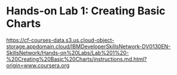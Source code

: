 # Hands-on Lab 1: Creating Basic Charts

https://cf-courses-data.s3.us.cloud-object-storage.appdomain.cloud/IBMDeveloperSkillsNetwork-DV0130EN-SkillsNetwork/Hands-on%20Labs/Lab%201%20-%20Creating%20Basic%20Charts/instructions.md.html?origin=www.coursera.org